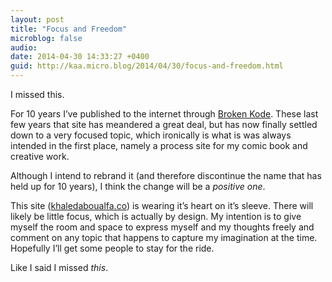```yaml
---
layout: post
title: "Focus and Freedom"
microblog: false
audio: 
date: 2014-04-30 14:33:27 +0400
guid: http://kaa.micro.blog/2014/04/30/focus-and-freedom.html
---
```

<p>I missed this.</p>

<p>For 10 years I&rsquo;ve published to the internet through <a href="http://www.brokenkode.com">Broken Kode</a>. These last few years that site has meandered a great deal, but has now finally settled down to a very focused topic, which ironically is what is was always intended in the first place, namely a process site for my comic book and creative work.</p>

<p>Although I intend to rebrand it (and therefore discontinue the name that has held up for 10 years), I think the change will be a <em>positive one</em>.</p>

<p>This site (<a href="http://khaledaboualfa.co">khaledaboualfa.co</a>) is wearing it&rsquo;s heart on it&rsquo;s sleeve. There will likely be little focus, which is actually by design. My intention is to give myself the room and space to express myself and my thoughts freely and comment on any topic that happens to capture my imagination at the time. Hopefully I&rsquo;ll get some people to stay for the ride.</p>

<p>Like I said I missed <em>this</em>.</p>
